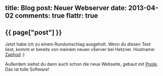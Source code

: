 title: Blog
post: Neuer Webserver
date: 2013-04-02
comments: true
flattr: true
---

## {{ page["post"] }}
<!--%
from datetime import datetime
date = datetime.strptime(page["date"], "%Y-%m-%d").strftime("%B %d, %Y")
print "*Posted at %s.*" % date
%-->

Jetzt habe ich zu einem Rundumschlag ausgeholt. Wenn du diesen Text liest, kommt er bereits von meinem neuen vServer bei Hetzner. Hostname: [Zaphod][zaphod] :)

Außerdem siehst du dann auch schon die neue Webseite, gebaut mit [Poole][poole]. Das ist tolle Software!

 [zaphod]: http://en.wikipedia.org/wiki/Zaphod_Beeblebrox
 [poole]: https://bitbucket.org/obensonne/poole
